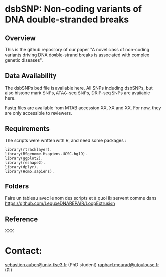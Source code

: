 # dsbSNP: Non-coding variants of DNA double-stranded breaks

## Overview

This is the github repository of our paper "A novel class of non-coding variants driving DNA double-strand breaks is associated with complex genetic diseases".

## Data Availability

The dsbSNPs bed file is available here. All SNPs including dsbSNPs, but also histone mark SNPs, ATAC-seq SNPs, DRIP-seq SNPs are available here.

Fastq files are available from MTAB accession XX, XX and XX. For now, they are only accessible to reviewers.

## Requirements

The scripts were written with R, and need some packages :

    library(rtracklayer).
    library(BSgenome.Hsapiens.UCSC.hg19).
    library(ggplot2).
    library(reshape2).
    library(dplyr).
    library(Homo.sapiens).


## Folders

Faire un tableau avec le nom des scripts et à quoi ils servent comme dans https://github.com/LegubeDNAREPAIR/LoopExtrusion

## Reference

XXX

# Contact: 
sebastien.auber@univ-tlse3.fr (PhD student)
raphael.mourad@utoulouse.fr (PI)
